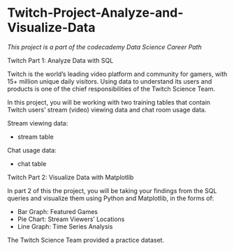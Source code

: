 # Twitch-Project-Analyze-and-Visualize-Data

*This project is a part of the codecademy Data Science Career Path*

Twitch Part 1: Analyze Data with SQL

Twitch is the world’s leading video platform and community for gamers, with 15+ million unique daily visitors. Using data to understand its users and products is one of the chief responsibilities of the Twitch Science Team.

In this project, you will be working with two training tables that contain Twitch users’ stream (video) viewing data and chat room usage data.

Stream viewing data:
-   stream table

Chat usage data:
-   chat table

Twitch Part 2: Visualize Data with Matplotlib

In part 2 of this the project, you will be taking your findings from the SQL queries and visualize them using Python and Matplotlib, in the forms of:

-   Bar Graph: Featured Games
-   Pie Chart: Stream Viewers’ Locations
-   Line Graph: Time Series Analysis

The Twitch Science Team provided a practice dataset.
